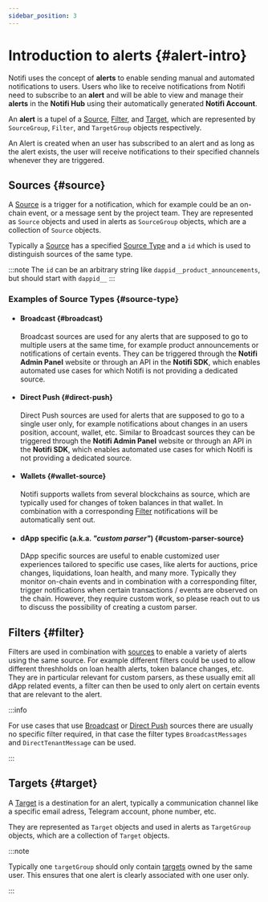 ```yaml
---
sidebar_position: 3
---
```


# Introduction to alerts {#alert-intro}

Notifi uses the concept of **alerts** to enable sending manual and automated notifications to users. 
Users who like to receive notifications from Notifi need to subscribe to an **alert** and will be able to view and manage their **alerts** in the **Notifi Hub** using their automatically generated **Notifi Account**. 

An **alert** is a tupel of a [Source](#source), [Filter](#filter), and [Target](#target), which are represented by `SourceGroup`, `Filter`, and `TargetGroup` objects respectively. 

An Alert is created when an user has subscribed to an alert and as long as the alert exists, the user will receive notifications to their specified channels whenever they are triggered. 

## Sources {#source}

A [Source](#source) is a trigger for a notification, which for example could be an on-chain event, or a message sent by the project team. 
They are represented as `Source` objects and used in alerts as `SourceGroup` objects, which are a collection of `Source` objects. 

Typically a [Source](#source) has a specified [Source Type](#source-type) and a `id` which is used to distinguish sources of the same type. 

:::note
The `id` can be an arbitrary string like `dappid__product_announcements`, but should start with `dappid__`
:::

### Examples of Source Types {#source-type}

- #### Broadcast {#broadcast}

  Broadcast sources are used for any alerts that are supposed to go to multiple users at the same time, for example product announcements or notifications of certain events.
  They can be triggered through the **Notifi Admin Panel** website or through an API in the **Notifi SDK**, which enables automated use cases for which Notifi is not providing a dedicated source. 

- #### Direct Push {#direct-push}

  Direct Push sources are used for alerts that are supposed to go to a single user only, for example notifications about changes in an users position, account, wallet, etc. 
  Similar to Broadcast sources they can be triggered through the **Notifi Admin Panel** website or through an API in the **Notifi SDK**, which enables automated use cases for which Notifi is not providing a dedicated source. 

- #### Wallets {#wallet-source}

  Notifi supports wallets from several blockchains as source, which are typically used for changes of token balances in that wallet. In combination with a corresponding [Filter](#filter) notifications will be automatically sent out. 

- #### dApp specific (a.k.a. _"custom parser"_) {#custom-parser-source}

  DApp specific sources are useful to enable customized user experiences tailored to specific use cases, like alerts for auctions, price changes, liquidations, loan health, and many more. Typically they monitor on-chain events and in combination with a corresponding filter, trigger notifications when certain transactions / events are observed on the chain. 
  However, they require custom work, so please reach out to us to discuss the possibility of creating a custom parser. 


## Filters {#filter}

Filters are used in combination with [sources](#source) to enable a variety of alerts using the same source. 
For example different filters could be used to allow different threshholds on loan health alerts, token balance changes, etc. 
They are in particular relevant for custom parsers, as these usually emit all dApp related events, a filter can then be used to only alert on certain events that are relevant to the alert. 

:::info

For use cases that use [Broadcast](#broadcast) or [Direct Push](#direct-push) sources there are usually no specific filter required, in that case the filter types `BroadcastMessages` and `DirectTenantMessage` can be used. 

:::

## Targets {#target}

A [Target](#target) is a destination for an alert, typically a communication channel like a specific email adress, Telegram account, phone number, etc. 

They are represented as `Target` objects and used in alerts as `TargetGroup` objects, which are a collection of `Target` objects. 

:::note 

Typically one `targetGroup` should only contain [targets](#target) owned by the same user. This ensures that one alert is clearly associated with one user only.

:::









<!--
What to cover:

- what are notifi accounts, how does wallet -> notifi account association work
- what are source, filter, targets, alerts
- highlevel things that need to be done: UI for subscribe, creation of source/filters/targets, triggering alerts (manual vs. automatic)

--> 